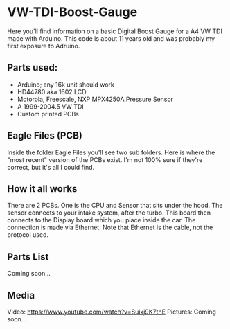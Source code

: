 # VW-TDI-Boost-Gauge

Here you'll find information on a basic Digital Boost Gauge for a A4 VW TDI made with Arduino. This code is about 11 years old and was probably my first exposure to Adruino.

## Parts used:
* Arduino; any 16k unit should work
* HD44780 aka 1602 LCD
* Motorola, Freescale, NXP MPX4250A Pressure Sensor
* A 1999-2004.5 VW TDI
* Custom printed PCBs

## Eagle Files (PCB)
Inside the folder Eagle Files you'll see two sub folders. Here is where the "most recent" version of the PCBs exist. I'm not 100% sure if they're correct, but it's all I could find.

## How it all works
There are 2 PCBs. One is the CPU and Sensor that sits under the hood. The sensor connects to your intake system, after the turbo. This board then connects to the Display board which you place inside the car. The connection is made via Ethernet. Note that Ethernet is the cable, not the protocol used. 

## Parts List
Coming soon...

## Media
Video: https://www.youtube.com/watch?v=Suixj9K7thE
Pictures: Coming soon...